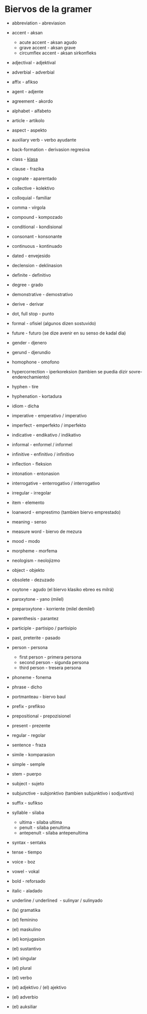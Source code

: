 # Biervos de la gramer

*  abbreviation - abreviasion
*  accent - aksan
    +  acute accent - aksan agudo
    +  grave accent - aksan grave
    +  circumflex accent - aksan sirkonfleks
*  adjectival - adjektival
*  adverbial - adverbial
*  affix - afikso
*  agent - adjente
*  agreement - akordo
*  alphabet - alfabeto
*  article - artikolo
*  aspect - aspekto
*  auxiliary verb - verbo ayudante
*  back-formation - derivasion regresiva
*  class - [klasa](/words/ladino/klasa)
*  clause - frazika
*  cognate - aparentado
*  collective - kolektivo
*  colloquial - familiar
*  comma - vírgola
*  compound - kompozado
*  conditional - kondisional
*  consonant - konsonante
*  continuous - kontinuado
*  dated - envejesido
*  declension - deklinasion
*  definite - definitivo
*  degree - grado
*  demonstrative - demostrativo
*  derive - derivar
*  dot, full stop - punto
*  formal - ofisiel (algunos dizen sostuvido)
*  future - futuro (se dize avenir en su senso de kadal dia)
*  gender - djenero
*  gerund - djerundio
*  homophone - omofono
*  hypercorrection - iperkoreksion (tambien se puedia dizir sovre-enderechamiento)
*  hyphen - tire
*  hyphenation - kortadura
*  idiom - dicha
*  imperative - emperativo / imperativo
*  imperfect - emperfekto / imperfekto
*  indicative - endikativo / indikativo
*  informal - enformel / informel
*  infinitive - enfinitivo / infinitivo
*  inflection - fleksion
*  intonation - entonasion
*  interrogative - enterrogativo / interrogativo
*  irregular - irregolar
*  item - elemento
*  loanword - emprestimo (tambien biervo emprestado)
*  meaning - senso
*  measure word - biervo de mezura
*  mood - modo
*  morpheme - morfema
*  neologism - neolojizmo
*  object - objekto
*  obsolete - dezuzado
*  oxytone - agudo (el biervo klasiko ebreo es milrá)
*  paroxytone - yano (milel)
*  preparoxytone - korriente (milel demilel)
*  parenthesis - parantez
*  participle - partisipo / partisipio
*  past, preterite - pasado
*  person - persona
    +  first person - primera persona
    +  second person - sigunda persona
    +  third person - tresera persona
*  phoneme - fonema
*  phrase - dicho
*  portmanteau - biervo baul
*  prefix - prefikso
*  prepositional - prepozisionel
*  present - prezente
*  regular - regolar
*  sentence - fraza
*  simile - komparasion
*  simple - semple
*  stem - puerpo
*  subject - sujeto
*  subjunctive - subjonktivo (tambien subjunktivo i sodjuntivo)
*  suffix - sufikso
*  syllable - silaba
     +  ultima - silaba ultima
     +  penult - silaba penultima
     +  antepenult - silaba antepenultima
*  syntax - sentaks
*  tense - tiempo
*  voice - boz
*  vowel - vokal

*  bold - reforsado
*  italic - aladado
*  underline / underlined  - sulinyar / sulinyado


* (la) gramatika

* (el) feminino
* (el) maskulino
* (el) konjugasion
* (el) sustantivo
* (el) singular
* (el) plural
* (el) verbo
* (el) adjektivo    / (el) ajektivo
* (el) adverbio
* (el) auksiliar


